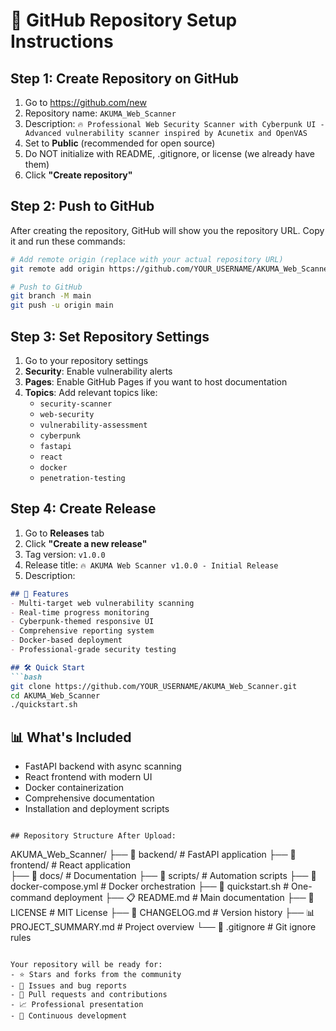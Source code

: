 # 🚀 GitHub Repository Setup Instructions

## Step 1: Create Repository on GitHub

1. Go to https://github.com/new
2. Repository name: `AKUMA_Web_Scanner`
3. Description: `🔥 Professional Web Security Scanner with Cyberpunk UI - Advanced vulnerability scanner inspired by Acunetix and OpenVAS`
4. Set to **Public** (recommended for open source)
5. Do NOT initialize with README, .gitignore, or license (we already have them)
6. Click **"Create repository"**

## Step 2: Push to GitHub

After creating the repository, GitHub will show you the repository URL. Copy it and run these commands:

```bash
# Add remote origin (replace with your actual repository URL)
git remote add origin https://github.com/YOUR_USERNAME/AKUMA_Web_Scanner.git

# Push to GitHub
git branch -M main
git push -u origin main
```

## Step 3: Set Repository Settings

1. Go to your repository settings
2. **Security**: Enable vulnerability alerts
3. **Pages**: Enable GitHub Pages if you want to host documentation
4. **Topics**: Add relevant topics like:
   - `security-scanner`
   - `web-security`
   - `vulnerability-assessment`
   - `cyberpunk`
   - `fastapi`
   - `react`
   - `docker`
   - `penetration-testing`

## Step 4: Create Release

1. Go to **Releases** tab
2. Click **"Create a new release"**
3. Tag version: `v1.0.0`
4. Release title: `🔥 AKUMA Web Scanner v1.0.0 - Initial Release`
5. Description:
```markdown
## 🚀 Features
- Multi-target web vulnerability scanning
- Real-time progress monitoring
- Cyberpunk-themed responsive UI
- Comprehensive reporting system
- Docker-based deployment
- Professional-grade security testing

## 🛠️ Quick Start
```bash
git clone https://github.com/YOUR_USERNAME/AKUMA_Web_Scanner.git
cd AKUMA_Web_Scanner
./quickstart.sh
```

## 📊 What's Included
- FastAPI backend with async scanning
- React frontend with modern UI
- Docker containerization
- Comprehensive documentation
- Installation and deployment scripts
```

## Repository Structure After Upload:
```
AKUMA_Web_Scanner/
├── 📁 backend/           # FastAPI application
├── 📁 frontend/          # React application  
├── 📁 docs/              # Documentation
├── 📁 scripts/           # Automation scripts
├── 🐳 docker-compose.yml # Docker orchestration
├── 🚀 quickstart.sh      # One-command deployment
├── 📋 README.md          # Main documentation
├── 📄 LICENSE            # MIT License
├── 📝 CHANGELOG.md       # Version history
├── 📊 PROJECT_SUMMARY.md # Project overview
└── 🔧 .gitignore         # Git ignore rules
```

Your repository will be ready for:
- ⭐ Stars and forks from the community
- 🐛 Issues and bug reports
- 🤝 Pull requests and contributions
- 📈 Professional presentation
- 🔄 Continuous development
